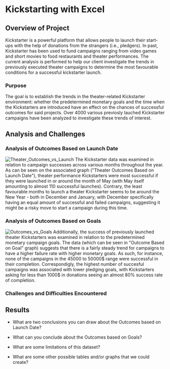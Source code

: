 # Kickstarting with Excel

## Overview of Project
Kickstarter is a powerful platform that allows people to launch their start-ups with the help of donations from the strangers (i.e., pledgers). In past, Kickstarter has been used to fund campaigns ranging from video games and short movies to food restaurants and theater performances. The current analysis is performed to help our client investigate the trends in previously executed theater campaigns to determine the most favourable conditions for a successful kickstarter launch.
### Purpose
The goal is to establish the trends in the theater-related Kickstarter environment: whether the predetermined monetary goals and the time when the Kickstarters are introduced have an effect on the chances of successful outcomes for said projects. Over 4000 various previosly lauched Kickstarter campaigns have been analyzed to investigate these trends of interest.
## Analysis and Challenges

### Analysis of Outcomes Based on Launch Date
![Theater_Outcomes_vs_Launch](https://user-images.githubusercontent.com/99566803/157083064-dcf6fbf9-af52-489d-ad9b-c57fecd033dd.png)
The Kickstarter data was examined in relation to campaign successes across various months throughout the year. As can be seen on the associated graph ("Theater Outcomes Based on Launch Date"), theater performance Kickstarters were most successful if they were launched in or around the month of May (with May itself amounting to almost 110 successful launches). Contrary, the least favourable months to launch a theater Kickstarter seems to be around the New Year - both in December and January, with December specifically having an equal amount of successful and failed campaigns, suggesting it might be a risky move to start a campaign during this time.
### Analysis of Outcomes Based on Goals
![Outcomes_vs_Goals](https://user-images.githubusercontent.com/99566803/157083080-f034b1f6-ff13-4e2a-b063-df8f1be3b433.png)
Additionally, the success of previously launched theater Kickstarters was examined in relation to the predetermined monetary campaign goals. The data (which can be seen in "Outcome Based on Goal" graph) suggests that there is a fairly steady trend for campaigns to have a higher failure rate with higher monetary goals. As such, for instance, none of the campaigns in the 45000 to 50000$ range were successful in their completion. Correspondigly, the highest number of succesful campaigns was associated with lower pledging goals, with Kickstarters asking for less than 1000$ in donations seeing an almost 80% success rate of completion.
### Challenges and Difficulties Encountered

## Results

- What are two conclusions you can draw about the Outcomes based on Launch Date?

- What can you conclude about the Outcomes based on Goals?

- What are some limitations of this dataset?

- What are some other possible tables and/or graphs that we could create?
